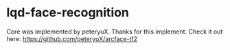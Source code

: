 # lqd-face-recognition

Core was implemented by peteryuX.
Thanks for this implement.
Check it out here: https://github.com/peteryuX/arcface-tf2
